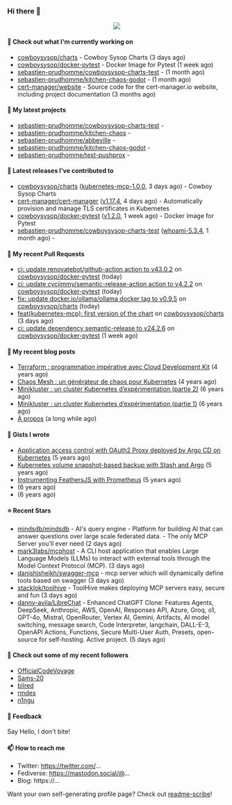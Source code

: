 ### Hi there 👋

<p align="center"><img src="https://github-readme-stats.vercel.app/api?username=sebastien-prudhomme&show_icons=true&locale=en"/></p>

#### 👷 Check out what I'm currently working on

- [cowboysysop/charts](https://github.com/cowboysysop/charts) - Cowboy Sysop Charts (3 days ago)
- [cowboysysop/docker-pytest](https://github.com/cowboysysop/docker-pytest) - Docker Image for Pytest (1 week ago)
- [sebastien-prudhomme/cowboysysop-charts-test](https://github.com/sebastien-prudhomme/cowboysysop-charts-test) -  (1 month ago)
- [sebastien-prudhomme/kitchen-chaos-godot](https://github.com/sebastien-prudhomme/kitchen-chaos-godot) -  (1 month ago)
- [cert-manager/website](https://github.com/cert-manager/website) - Source code for the cert-manager.io website, including project documentation (3 months ago)

#### 🌱 My latest projects

- [sebastien-prudhomme/cowboysysop-charts-test](https://github.com/sebastien-prudhomme/cowboysysop-charts-test) - 
- [sebastien-prudhomme/kitchen-chaos](https://github.com/sebastien-prudhomme/kitchen-chaos) - 
- [sebastien-prudhomme/abbeville](https://github.com/sebastien-prudhomme/abbeville) - 
- [sebastien-prudhomme/kitchen-chaos-godot](https://github.com/sebastien-prudhomme/kitchen-chaos-godot) - 
- [sebastien-prudhomme/test-pushprox](https://github.com/sebastien-prudhomme/test-pushprox) - 

#### 🔭 Latest releases I've contributed to

- [cowboysysop/charts](https://github.com/cowboysysop/charts) ([kubernetes-mcp-1.0.0](https://github.com/cowboysysop/charts/releases/tag/kubernetes-mcp-1.0.0), 3 days ago) - Cowboy Sysop Charts
- [cert-manager/cert-manager](https://github.com/cert-manager/cert-manager) ([v1.17.4](https://github.com/cert-manager/cert-manager/releases/tag/v1.17.4), 4 days ago) - Automatically provision and manage TLS certificates in Kubernetes
- [cowboysysop/docker-pytest](https://github.com/cowboysysop/docker-pytest) ([v1.2.0](https://github.com/cowboysysop/docker-pytest/releases/tag/v1.2.0), 1 week ago) - Docker Image for Pytest
- [sebastien-prudhomme/cowboysysop-charts-test](https://github.com/sebastien-prudhomme/cowboysysop-charts-test) ([whoami-5.3.4](https://github.com/sebastien-prudhomme/cowboysysop-charts-test/releases/tag/whoami-5.3.4), 1 month ago) - 

#### 🔨 My recent Pull Requests

- [ci: update renovatebot/github-action action to v43.0.2](https://github.com/cowboysysop/docker-pytest/pull/523) on [cowboysysop/docker-pytest](https://github.com/cowboysysop/docker-pytest) (today)
- [ci: update cycjimmy/semantic-release-action action to v4.2.2](https://github.com/cowboysysop/docker-pytest/pull/522) on [cowboysysop/docker-pytest](https://github.com/cowboysysop/docker-pytest) (today)
- [fix: update docker.io/ollama/ollama docker tag to v0.9.5](https://github.com/cowboysysop/charts/pull/941) on [cowboysysop/charts](https://github.com/cowboysysop/charts) (today)
- [feat(kubernetes-mcp): first version of the chart](https://github.com/cowboysysop/charts/pull/939) on [cowboysysop/charts](https://github.com/cowboysysop/charts) (3 days ago)
- [ci: update dependency semantic-release to v24.2.6](https://github.com/cowboysysop/docker-pytest/pull/521) on [cowboysysop/docker-pytest](https://github.com/cowboysysop/docker-pytest) (1 week ago)

#### 📜 My recent blog posts

- [Terraform : programmation impérative avec Cloud Development Kit](https://www.cowboysysop.com/post/terraform-programmation-imperative-avec-cloud-development-kit/) (4 years ago)
- [Chaos Mesh : un générateur de chaos pour Kubernetes](https://www.cowboysysop.com/post/chaos-mesh-un-generateur-de-chaos-pour-kubernetes/) (4 years ago)
- [Minikluster : un cluster Kubernetes d’expérimentation (partie 2)](https://www.cowboysysop.com/post/minikluster-un-cluster-kubernetes-d-experimentation-partie-2/) (6 years ago)
- [Minikluster : un cluster Kubernetes d’expérimentation (partie 1)](https://www.cowboysysop.com/post/minikluster-un-cluster-kubernetes-d-experimentation-partie-1/) (6 years ago)
- [À propos](https://www.cowboysysop.com/page/a-propos/) (a long while ago)

#### 📓 Gists I wrote

- [Application access control with OAuth2 Proxy deployed by Argo CD on Kubernetes](https://gist.github.com/c90af146c465305087d5f5a55990ca71) (5 years ago)
- [Kubernetes volume snapshot-based backup with Stash and Argo](https://gist.github.com/c53e870dc6b4987fefa4c36ea9f1187c) (5 years ago)
- [Instrumenting FeathersJS with Prometheus](https://gist.github.com/93ab307c8c03a9c5fdb1ff728f413855) (5 years ago)
- [](https://gist.github.com/9827398f4f792569e56351ac56e80b80) (6 years ago)
- [](https://gist.github.com/064f0ea019c9ff37b71ebc023c0a0c6b) (6 years ago)

#### ⭐ Recent Stars

- [mindsdb/mindsdb](https://github.com/mindsdb/mindsdb) - AI&#39;s query engine - Platform for building AI that can answer questions over large scale federated data. - The only MCP Server you&#39;ll ever need (2 days ago)
- [mark3labs/mcphost](https://github.com/mark3labs/mcphost) - A CLI host application that enables Large Language Models (LLMs) to interact with external tools through the Model Context Protocol (MCP). (3 days ago)
- [danishjsheikh/swagger-mcp](https://github.com/danishjsheikh/swagger-mcp) - mcp server which will dynamically define tools based on swagger (3 days ago)
- [stacklok/toolhive](https://github.com/stacklok/toolhive) - ToolHive makes deploying MCP servers easy, secure and fun (3 days ago)
- [danny-avila/LibreChat](https://github.com/danny-avila/LibreChat) - Enhanced ChatGPT Clone: Features Agents, DeepSeek, Anthropic, AWS, OpenAI, Responses API, Azure, Groq, o1, GPT-4o, Mistral, OpenRouter, Vertex AI, Gemini, Artifacts, AI model switching, message search, Code Interpreter, langchain, DALL-E-3, OpenAPI Actions, Functions, Secure Multi-User Auth, Presets, open-source for self-hosting. Active project. (5 days ago)

#### 👯 Check out some of my recent followers

- [OfficialCodeVoyage](https://github.com/OfficialCodeVoyage)
- [Sams-20](https://github.com/Sams-20)
- [bilred](https://github.com/bilred)
- [rmdes](https://github.com/rmdes)
- [n1ngu](https://github.com/n1ngu)

#### 💬 Feedback

Say Hello, I don't bite!

#### 📫 How to reach me

- Twitter: https://twitter.com/...
- Fediverse: https://mastodon.social/@...
- Blog: https://...

Want your own self-generating profile page? Check out [readme-scribe](https://github.com/muesli/readme-scribe)!
